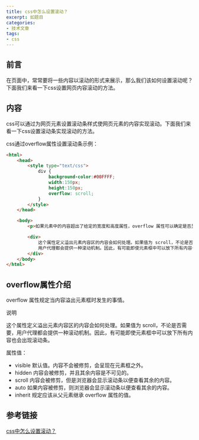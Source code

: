 ```yaml
---
title: css中怎么设置滚动？
excerpt: 如题目
categories:
- 技术文章
tags:
- css
---
```


## 前言
在页面中，常常要将一些内容以滚动的形式来展示，那么我们该如何设置滚动呢？下面我们来看一下css设置网页内容滚动的方法。

## 内容
css可以通过为网页元素设置滚动条样式使网页元素的内容实现滚动。下面我们来看一下css设置滚动条实现滚动的方法。

css通过overflow属性设置滚动条示例：
```html
<html>
    <head>
        <style type="text/css">
            div {
                background-color:#00FFFF;
                width:150px;
                height:150px;
                overflow: scroll;
            }
        </style>
    </head>

    <body>
        <p>如果元素中的内容超出了给定的宽度和高度属性，overflow 属性可以确定是否显示滚动条等行为。</p>

        <div>
            这个属性定义溢出元素内容区的内容会如何处理。如果值为 scroll，不论是否需要，
            用户代理都会提供一种滚动机制。因此，有可能即使元素框中可以放下所有内容也会出现滚动条。默认值是 visible。
        </div>
    </body>
</html>
```

## overflow属性介绍

overflow 属性规定当内容溢出元素框时发生的事情。

说明

这个属性定义溢出元素内容区的内容会如何处理。如果值为 scroll，不论是否需要，用户代理都会提供一种滚动机制。因此，有可能即使元素框中可以放下所有内容也会出现滚动条。

属性值：
- visible 默认值。内容不会被修剪，会呈现在元素框之外。
- hidden 内容会被修剪，并且其余内容是不可见的。
- scroll 内容会被修剪，但是浏览器会显示滚动条以便查看其余的内容。
- auto 如果内容被修剪，则浏览器会显示滚动条以便查看其余的内容。
- inherit 规定应该从父元素继承 overflow 属性的值。

## 参考链接
[css中怎么设置滚动？](https://www.html.cn/qa/css3/13166.html)